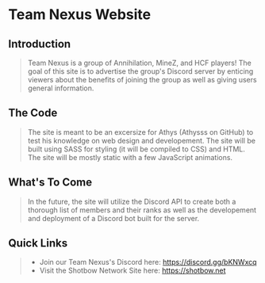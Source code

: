 # Team Nexus Website

## Introduction

> Team Nexus is a group of Annihilation, MineZ, and HCF players! The goal of this site is to advertise the group's Discord server by enticing viewers about the benefits of joining the group as well as giving users general information.

## The Code

> The site is meant to be an excersize for Athys (Athysss on GitHub) to test his knowledge on web design and developement. The site will be built using SASS for styling (it will be compiled to CSS) and HTML. The site will be mostly static with a few JavaScript animations.

## What's To Come

> In the future, the site will utilize the Discord API to create both a thorough list of members and their ranks as well as the developement and deployment of a Discord bot built for the server.

## Quick Links
> - Join our Team Nexus's Discord here: https://discord.gg/bKNWxcq
>  - Visit the Shotbow Network Site here: https://shotbow.net
